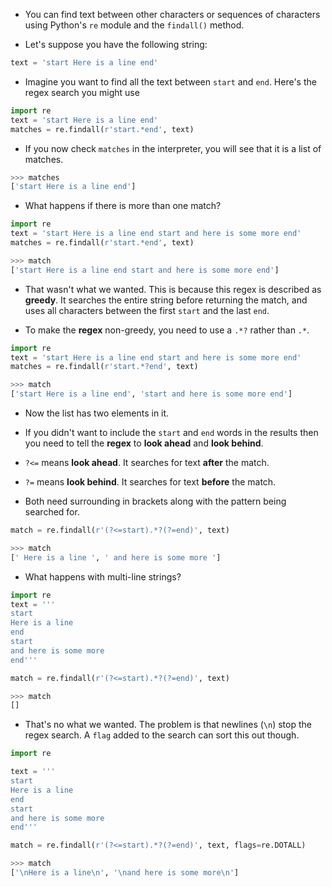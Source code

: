 - You can find text between other characters or sequences of characters using Python's `re` module and the `findall()` method.

- Let's suppose you have the following string:

```python
text = 'start Here is a line end'
```

- Imagine you want to find all the text between `start` and `end`. Here's the regex search you might use

```python
import re
text = 'start Here is a line end'
matches = re.findall(r'start.*end', text)
```

- If you now check `matches` in the interpreter, you will see that it is a list of matches.

```python
>>> matches
['start Here is a line end']
```

- What happens if there is more than one match?

```python
import re
text = 'start Here is a line end start and here is some more end'
matches = re.findall(r'start.*end', text)
```

```python
>>> match
['start Here is a line end start and here is some more end']
```

- That wasn't what we wanted. This is because this regex is described as **greedy**. It searches the entire string before returning the match, and uses all characters between the first `start` and the last `end`.

- To make the **regex** non-greedy, you need to use a `.*?` rather than `.*`.

```python
import re
text = 'start Here is a line end start and here is some more end'
matches = re.findall(r'start.*?end', text)
```

```python
>>> match
['start Here is a line end', 'start and here is some more end']
```

- Now the list has two elements in it.

- If you didn't want to include the `start` and `end` words in the results then you need to tell the **regex** to **look ahead** and **look behind**.

- `?<=` means **look ahead**. It searches for text **after** the match.

- `?=` means **look behind**. It searches for text **before** the match.

- Both need surrounding in brackets along with the pattern being searched for.

```python
match = re.findall(r'(?<=start).*?(?=end)', text)
```

```python
>>> match
[' Here is a line ', ' and here is some more ']
```

- What happens with multi-line strings?

```python
import re
text = '''
start
Here is a line
end
start
and here is some more
end'''

match = re.findall(r'(?<=start).*?(?=end)', text)
```

```python
>>> match
[]
```

- That's no what we wanted. The problem is that newlines (`\n`) stop the regex search. A `flag` added to the search can sort this out though.

```python
import re

text = '''
start
Here is a line
end
start
and here is some more
end'''

match = re.findall(r'(?<=start).*?(?=end)', text, flags=re.DOTALL)
```

```python
>>> match
['\nHere is a line\n', '\nand here is some more\n']
```

